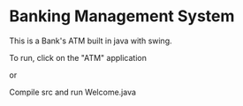 # Banking Management System

This is a Bank's ATM built in java with swing.

To run, click on the "ATM" application 

or

Compile src and run Welcome.java
